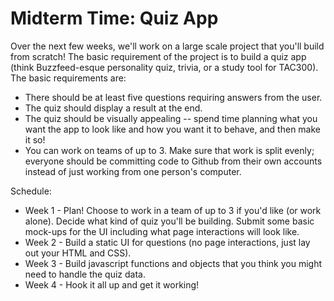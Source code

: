 # Midterm Time: Quiz App

Over the next few weeks, we'll work on a large scale project that you'll build from scratch! The basic requirement of the project is to build a quiz app (think Buzzfeed-esque personality quiz, trivia, or a study tool for TAC300). The basic requirements are:

* There should be at least five questions requiring answers from the user.
* The quiz should display a result at the end.
* The quiz should be visually appealing -- spend time planning what you want the app to look like and how you want it to behave, and then make it so!
* You can work on teams of up to 3. Make sure that work is split evenly; everyone should be committing code to Github from their own accounts instead of just working from one person's computer.

Schedule:

* Week 1 - Plan! Choose to work in a team of up to 3 if you'd like (or work alone). Decide what kind of quiz you'll be building. Submit some basic mock-ups for the UI including what page interactions will look like.
* Week 2 - Build a static UI for questions (no page interactions, just lay out your HTML and CSS).
* Week 3 - Build javascript functions and objects that you think you might need to handle the quiz data.
* Week 4 - Hook it all up and get it working!
